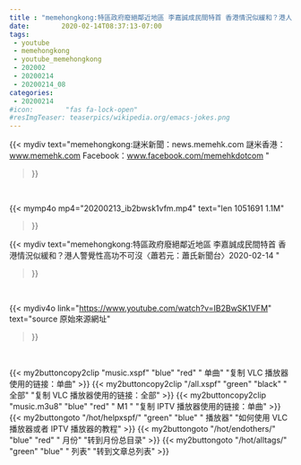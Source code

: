 ```yaml
---
title : "memehongkong:特區政府廢絕鄰近地區 李嘉誠成民間特首 香港情況似緩和？港人警覺性高功不可沒〈蕭若元：蕭氏新聞台〉2020-02-14 "
date:        2020-02-14T08:37:13-07:00
tags:
 - youtube
 - memehongkong
 - youtube_memehongkong
 - 202002
 - 20200214
 - 20200214_08
categories:
 - 20200214
#icon:        "fas fa-lock-open"
#resImgTeaser: teaserpics/wikipedia.org/emacs-jokes.png
---
```


{{< mydiv text="memehongkong:謎米新聞：news.memehk.com 謎米香港： www.memehk.com Facebook：www.facebook.com/memehkdotcom "
>}}
<br>


{{< mymp4o mp4="20200213_ib2bwsk1vfm.mp4"
text="len 1051691    1.1M"
>}}


{{< mydiv text="memehongkong:特區政府廢絕鄰近地區 李嘉誠成民間特首 香港情況似緩和？港人警覺性高功不可沒〈蕭若元：蕭氏新聞台〉2020-02-14 "
>}}
<br>

{{< mydiv4o link="https://www.youtube.com/watch?v=IB2BwSK1VFM"
text="source 原始來源網址"
>}}


<br>



{{< my2buttoncopy2clip "music.xspf"        "blue"   "red"    " 单曲"  "复制 VLC 播放器使用的链接：单曲" >}} {{< my2buttoncopy2clip "/all.xspf"         "green"  "black"  " 全部"  "复制 VLC 播放器使用的链接：全部" >}} {{< my2buttoncopy2clip "music.m3u8"        "blue"   "red"    " M1 "    "复制 IPTV 播放器使用的链接：单曲" >}} {{< my2buttongoto      "/hot/helpxspf/"    "green"  "blue"   " 播放器" "如何使用 VLC 播放器或者 IPTV 播放器的教程" >}} {{< my2buttongoto      "/hot/endothers/"   "blue"   "red"    " 月份"   "转到月份总目录" >}} {{< my2buttongoto      "/hot/alltags/"     "green"  "blue"   " 列表"   "转到文章总列表" >}} 
